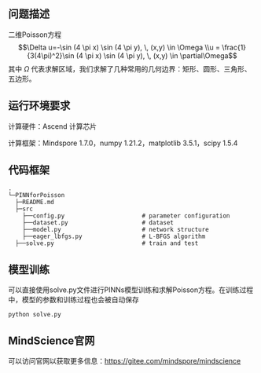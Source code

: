 ## 问题描述

二维Poisson方程
$$\Delta u=-\sin (4 \pi x) \sin (4 \pi y),  \, (x,y) \in \Omega \\u = \frac{1}{3(4\pi)^2}\sin (4 \pi x) \sin (4 \pi y),  \, (x,y) \in \partial\Omega$$
其中 $\Omega$ 代表求解区域，我们求解了几种常用的几何边界：矩形、圆形、三角形、五边形。


## 运行环境要求

计算硬件：Ascend 计算芯片

计算框架：Mindspore 1.7.0，numpy 1.21.2，matplotlib 3.5.1，scipy 1.5.4



## 代码框架

```
.
└─PINNforPoisson
  ├─README.md
  ├─src
    ├──config.py                      # parameter configuration
    ├──dataset.py                     # dataset
    ├──model.py                       # network structure
    ├──eager_lbfgs.py                 # L-BFGS algorithm
  ├──solve.py                         # train and test
```





## 模型训练

可以直接使用solve.py文件进行PINNs模型训练和求解Poisson方程。在训练过程中，模型的参数和训练过程也会被自动保存

```
python solve.py
```



## MindScience官网

可以访问官网以获取更多信息：https://gitee.com/mindspore/mindscience
